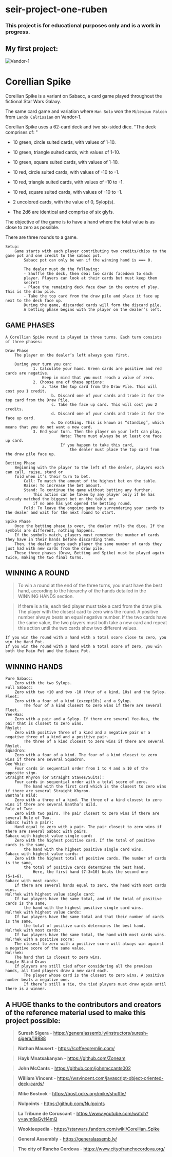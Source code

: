 # seir-project-one-ruben
### This project is for educational purposes only and is a work in progress. 


## My first project:

![Vandor-1](https://static.wikia.nocookie.net/starwars/images/c/c1/SoloAdaptation3-CoverArt.jpg/revision/latest/scale-to-width-down/500?cb=20190719033302)

# **Corellian Spike**

Corellian Spike is a variant on Sabacc, a card game played throughout the fictional Star Wars Galaxy. 

The same card game and variation where `Han Solo` won the `Milenium Falcon` from `Lando Calrissian` on Vandor-1. 

Corellian Spike uses a 62-card deck and two six-sided dice. 
    "The deck comprises of: "
-    10 green, circle suited cards, with values of 1-10. 
-    10 green, triangle suited cards, with values of 1-10. 
-    10 green, square suited cards, with values of 1-10. 
-    10 red, circle suited cards, with values of -10 to -1. 
-    10 red, triangle suited cards, with values of -10 to -1. 
-    10 red, square suited cards, with values of -10 to -1. 
-    2 uncolored cards, with the value of 0, Sylop(s). 

-    The 2d6 are identical and comprise of six glyfs.


The objective of the game is to have a hand where the total value is as close to zero as possible. 

There are three rounds to a game. 
```
Setup: 
    Game starts with each player contributing two credits/chips to the game pot and one credit to the sabacc pot. 
        Sabacc pot can only be won if the winning hand is === 0. 

        The dealer must do the following:
        - Shuffle the deck, then deal two cards facedown to each
        player. Players can look at their cards but must keep them
        secret!
        - Place the remaining deck face down in the centre of play. This is the draw pile.
        - Take the top card from the draw pile and place it face up next to the deck face up.
        During the game, discarded cards will form the discard pile.
        A betting phase begins with the player on the dealer’s left.
```
## GAME PHASES 

    A Corellian Spike round is played in three turns. Each turn consists of three phases:
```     
Draw Phase
    The player on the dealer’s left always goes first.

    During your turn you can:
            1. Calculate your hand. Green cards are positive and red cards are negative. 
                Keep in mind that you must reach a value of zero.
            2. Choose one of these options:
                a. Take the top card from the Draw Pile. This will cost you 1 credit.
                    b. Discard one of your cards and trade it for the top card from the Draw Pile.
                    c. Take the face up card. This will cost you 2 credits.
                    d. Discard one of your cards and trade it for the face up card.
                    e. Do nothing. This is known as “standing”, which means that you do not want a new card.
            3. End your turn. Then the player on your left can play.
                        Note: There must always be at least one face up card. 
                        If you happen to take this card, 
                            the dealer must place the top card from the draw pile face up. 
```
```
Betting Phase
    Beginning with the player to the left of the dealer, players each can call, raise, stand or 
    fold when it’s their turn to bet.
        Call: To match the amount of the highest bet on the table.
        Raise: To increase the bet amount.
        Stand: To continue the game without betting any further. 
            This action can be taken by any player only if he has already matched the biggest bet on the table or 
            if no one has yet opened the betting round.
        Fold: To leave the ongoing game by surrendering your cards to the dealer and wait for the next round to start.
```
```
Spike Phase
    Once the betting phase is over, the dealer rolls the dice. If the symbols are different, nothing happens.
    If the symbols match, players must remember the number of cards they have in their hands before discarding them. 
    Then, the dealer gives each player the same number of cards they just had with new cards from the draw pile.
    These three phases (Draw, Betting and Spike) must be played again twice, making the two final turns.
```
## WINNING A ROUND

>To win a round at the end of the three turns, you must have the best hand, according to the hierarchy of the hands detailed in the WINNING HANDS section.

>If there is a tie, each tied player must take a card from the draw pile. The player with the closest card to zero wins the round. A positive number always beats an equal negative number. If the two cards have the same value, the two players must both take a new card and repeat this action until the two cards show two different values.
```
If you win the round with a hand with a total score close to zero, you win the Hand Pot.
If you win the round with a hand with a total score of zero, you win both the Main Pot and the Sabacc Pot.
```
## WINNING HANDS
```
Pure Sabacc: 
    Zero with the two Sylops. 
Full Sabacc: 
    Zero with two +10 and two -10 (four of a kind, 10s) and the Sylop. 
Fleet: 
    Zero with a four of a kind (except10s) and a Sylop. 
        The four of a kind closest to zero wins if there are several Fleet. 
Yee-Haa: 
    Zero with a pair and a Sylop. If there are several Yee-Haa, the pair that is closest to zero wins. 
Rhylet: 
    Zero with positive three of a kind and a negative pair or a negative three of a kind and a positive pair. 
        The three of a kind closest to zero wins if there are several Rhylet.
Squadron: 
    Zero with a four of a kind. The four of a kind closest to zero wins if there are several Squadron.
Gee Whiz: 
    Four cards in sequential order from 1 to 4 and a 10 of the opposite sign.
Straight Khyron (or Straight Staves/Suits): 
    Four cards in sequential order with a total score of zero. 
        The hand with the first card which is the closest to zero wins if there are several Straight Khyron.
Bantha’s Wild: 
    Zero with a three of a kind. The three of a kind closest to zero wins if there are several Bantha’s Wild.
Rule of Two: 
    Zero with two pairs. The pair closest to zero wins if there are several Rule of Two.
Sabacc (with a pair): 
    Hand equal to zero with a pair. The pair closest to zero wins if there are several Sabacc with pairs.
Sabacc with highest value single card: 
    Zero with the highest positive card. If the total of positive cards is the same, 
        the hand with the highest positive single card wins.
Sabacc with highest value cards: 
    Zero with the highest total of positive cards. The number of cards is the same, 
        the total of positive cards determines the best hand. 
            Here, the first hand (7-3=10) beats the second one (5+1=6).
Sabacc with most cards: 
    If there are several hands equal to zero, the hand with most cards wins.
Nulrhek with highest value single card: 
    If two players have the same total, and if the total of positive cards is the same, 
        the hand with the highest positive single card wins.
Nulrhek with highest value cards: 
    If two players have the same total and that their number of cards is the same, 
        the total of positive cards determines the best hand.
Nulrhek with most cards: 
    If two players have the same total, the hand with most cards wins.
Nulrhek with a positive score: 
    The closest to zero with a positive score will always win against a negative score of the same value.
Nulrhek: 
    The hand that is closest to zero wins.
Single Blind Draw: 
    If players are still tied after considering all the previous hands, all tied players draw a new card each. 
        The player whose card is the closest to zero wins. A positive number beats a negative one. 
        If there’s still a tie, the tied players must draw again until there is a winner.
```



## A **HUGE** thanks to the contributors and creators of the reference material used to make this project possible: 

>**Suresh Sigera** - https://generalassemb.ly/instructors/suresh-sigera/19888

>**Nathan Mausert** - https://coffeegremlin.com/

>**Hayk Mnatsakanyan** - https://github.com/Zoneam

>**John McCants** - https://github.com/johnmccants002

>**William Vincent** - https://wsvincent.com/javascript-object-oriented-deck-cards/ 

>**Mike Bostock** - https://bost.ocks.org/mike/shuffle/ 

>**Nulpoints** - https://github.com/Nulpoints 

>**La Tribune de Coruscant** - https://www.youtube.com/watch?v=aym6aGyH4mQ 

>**Wookieepedia** - https://starwars.fandom.com/wiki/Corellian_Spike 

>**General Assembly** - https://generalassemb.ly/

>**The city of Rancho Cordova** - https://www.cityofranchocordova.org/
